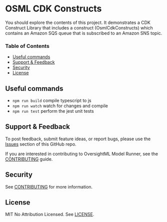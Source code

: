 # OSML CDK Constructs

You should explore the contents of this project. It demonstrates a CDK Construct Library that includes a construct (OsmlCdkConstructs) which contains an Amazon SQS queue that is subscribed to an Amazon SNS topic.

### Table of Contents
* [Useful commands](#useful-commands)
* [Support & Feedback](#support--feedback)
* [Security](#security)
* [License](#license)
  
## Useful commands

* `npm run build`   compile typescript to js
* `npm run watch`   watch for changes and compile
* `npm run test`    perform the jest unit tests

## Support & Feedback

To post feedback, submit feature ideas, or report bugs, please use the [Issues](https://github.com/aws-solutions-library-samples/osml-cdk-constructs/issues) section of this GitHub repo.

If you are interested in contributing to OversightML Model Runner, see the [CONTRIBUTING](CONTRIBUTING.md) guide.

## Security

See [CONTRIBUTING](CONTRIBUTING.md#security-issue-notifications) for more information.

## License

MIT No Attribution Licensed. See [LICENSE](LICENSE).

